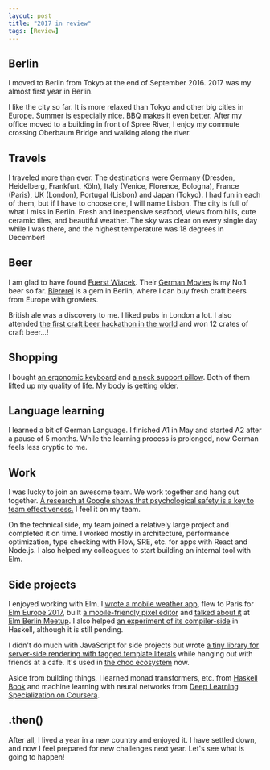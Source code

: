 ```yaml
---
layout: post
title: "2017 in review"
tags: [Review]
---
```


## Berlin

I moved to Berlin from Tokyo at the end of September 2016. 2017 was my almost first year in Berlin.

I like the city so far. It is more relaxed than Tokyo and other big cities in Europe. Summer is especially nice. BBQ makes it even better. After my office moved to a building in front of Spree River, I enjoy my commute crossing Oberbaum Bridge and walking along the river.

## Travels

I traveled more than ever. The destinations were Germany (Dresden, Heidelberg, Frankfurt, Köln), Italy (Venice, Florence, Bologna), France (Paris), UK (London), Portugal (Lisbon) and Japan (Tokyo). I had fun in each of them, but if I have to choose one, I will name Lisbon. The city is full of what I miss in Berlin. Fresh and inexpensive seafood, views from hills, cute ceramic tiles, and beautiful weather. The sky was clear on every single day while I was there, and the highest temperature was 18 degrees in December!

## Beer

I am glad to have found [Fuerst Wiacek](https://untappd.com/fuerstwiacekbrew). Their [German Movies](https://untappd.com/b/fuerst-wiacek-german-movies/2155675) is my No.1 beer so far. [Biererei](http://biererei-berlin.de/) is a gem in Berlin, where I can buy fresh craft beers from Europe with growlers.

British ale was a discovery to me. I liked pubs in London a lot. I also attended [the first craft beer hackathon in the world](https://www.brlohack.de/english/) and won 12 crates of craft beer...!

## Shopping

I bought [an ergonomic keyboard](https://ergodox-ez.com/) and [a neck support pillow](https://billerbeck.info/en/products/82/neck-support-pillow-novum). Both of them lifted up my quality of life. My body is getting older.

## Language learning

I learned a bit of German Language. I finished A1 in May and started A2 after a pause of 5 months. While the learning process is prolonged, now German feels less cryptic to me.

## Work

I was lucky to join an awesome team. We work together and hang out together. [A research at Google shows that psychological safety is a key to team effectiveness.](https://rework.withgoogle.com/blog/five-keys-to-a-successful-google-team/) I feel it on my team.

On the technical side, my team joined a relatively large project and completed it on time. I worked mostly in architecture, performance optimization, type checking with Flow, SRE, etc. for apps with React and Node.js. I also helped my colleagues to start building an internal tool with Elm.

## Side projects

I enjoyed working with Elm. I [wrote a mobile weather app](https://github.com/shuhei/elm-compare), flew to Paris for [Elm Europe 2017](https://2017.elmeurope.org/), built [a mobile-friendly pixel editor](https://github.com/shuhei/pixelm) and [talked about it](https://speakerdeck.com/shuhei/building-a-pixel-art-editor-with-elm) at [Elm Berlin Meetup](https://www.meetup.com/Elm-Berlin/events/242852794/). I also helped [an experiment of its compiler-side](https://github.com/w0rm/elm-glsl) in Haskell, although it is still pending.

I didn't do much with JavaScript for side projects but wrote [a tiny library for server-side rendering with tagged template literals](https://github.com/shuhei/pelo) while hanging out with friends at a cafe. It's used in [the choo ecosystem](https://github.com/choojs) now.

Aside from building things, I learned monad transformers, etc. from [Haskell Book](http://haskellbook.com/) and machine learning with neural networks from [Deep Learning Specialization on Coursera](https://www.coursera.org/specializations/deep-learning).

## .then()

After all, I lived a year in a new country and enjoyed it. I have settled down, and now I feel prepared for new challenges next year. Let's see what is going to happen!
